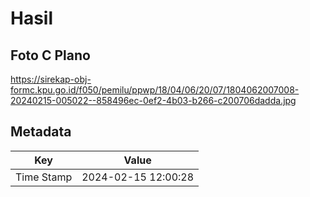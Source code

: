 # Hasil

## Foto C Plano

https://sirekap-obj-formc.kpu.go.id/f050/pemilu/ppwp/18/04/06/20/07/1804062007008-20240215-005022--858496ec-0ef2-4b03-b266-c200706dadda.jpg


## Metadata

| Key        | Value               |
| ---------- | ------------------- |
| Time Stamp | 2024-02-15 12:00:28 |



